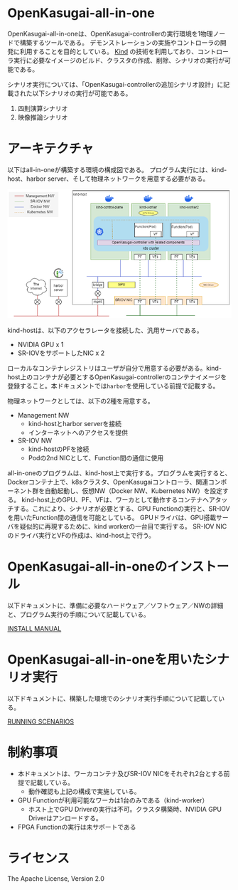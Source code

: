 # OpenKasugai-all-in-one

OpenKasugai-all-in-oneは、OpenKasugai-controllerの実行環境を1物理ノードで構築するツールである。
デモンストレーションの実施やコントローラの開発に利用することを目的としている。
[Kind](https://kind.sigs.k8s.io/) の技術を利用しており、コントローラ実行に必要なイメージのビルド、クラスタの作成、削除、シナリオの実行が可能である。

シナリオ実行については、「OpenKasugai-controllerの追加シナリオ設計」に記載された以下シナリオの実行が可能である。

1. 四則演算シナリオ
2. 映像推論シナリオ

# アーキテクチャ

以下はall-in-oneが構築する環境の構成図である。
プログラム実行には、kind-host、harbor server、そして物理ネットワークを用意する必要がある。

![all-in-oneが構築する環境の構成図](./.github/images/figure01.png)

kind-hostは、以下のアクセラレータを接続した、汎用サーバである。
- NVIDIA GPU x 1
- SR-IOVをサポートしたNIC x 2

ローカルなコンテナレジストリはユーザが自分で用意する必要がある。kind-host上のコンテナが必要とするOpenKasugai-controllerのコンテナイメージを登録すること。本ドキュメントでは`harbor`を使用している前提で記載する。

物理ネットワークとしては、以下の2種を用意する。

- Management NW
    - kind-hostとharbor serverを接続
    - インターネットへのアクセスを提供
- SR-IOV NW
    - kind-hostのPFを接続
    - Podの2nd NICとして、Function間の通信に使用

all-in-oneのプログラムは、kind-host上で実行する。プログラムを実行すると、Dockerコンテナ上で、k8sクラスタ、OpenKasugaiコントローラ、関連コンポーネント群を自動起動し、仮想NW（Docker NW、Kubernetes NW）を設定する。
kind-host上のGPU、PF、VFは、ワーカとして動作するコンテナへアタッチする。これにより、シナリオが必要とする、GPU Functionの実行と、SR-IOVを用いたFunction間の通信を可能としている。
GPUドライバは、GPU搭載サーバを疑似的に再現するために、kind workerの一台目で実行する。
SR-IOV NICのドライバ実行とVFの作成は、kind-host上で行う。

# OpenKasugai-all-in-oneのインストール

以下ドキュメントに、準備に必要なハードウェア／ソフトウェア／NWの詳細と、プログラム実行の手順について記載している。

[INSTALL MANUAL](./docs/InstallManual/jp/INSTALL.pdf)

# OpenKasugai-all-in-oneを用いたシナリオ実行

以下ドキュメントに、構築した環境でのシナリオ実行手順について記載している。

[RUNNING SCENARIOS](./docs/Demonstrations/jp/RUN_SCENARIOS.pdf)

# 制約事項

- 本ドキュメントは、ワーカコンテナ及びSR-IOV NICをそれぞれ2台とする前提で記載している。
    - 動作確認も上記の構成で実施している。
- GPU Functionが利用可能なワーカは1台のみである（kind-worker）
    - ホスト上でGPU Driverの実行は不可。クラスタ構築時、NVIDIA GPU Driverはアンロードする。
- FPGA Functionの実行は未サポートである

# ライセンス

The Apache License, Version 2.0
